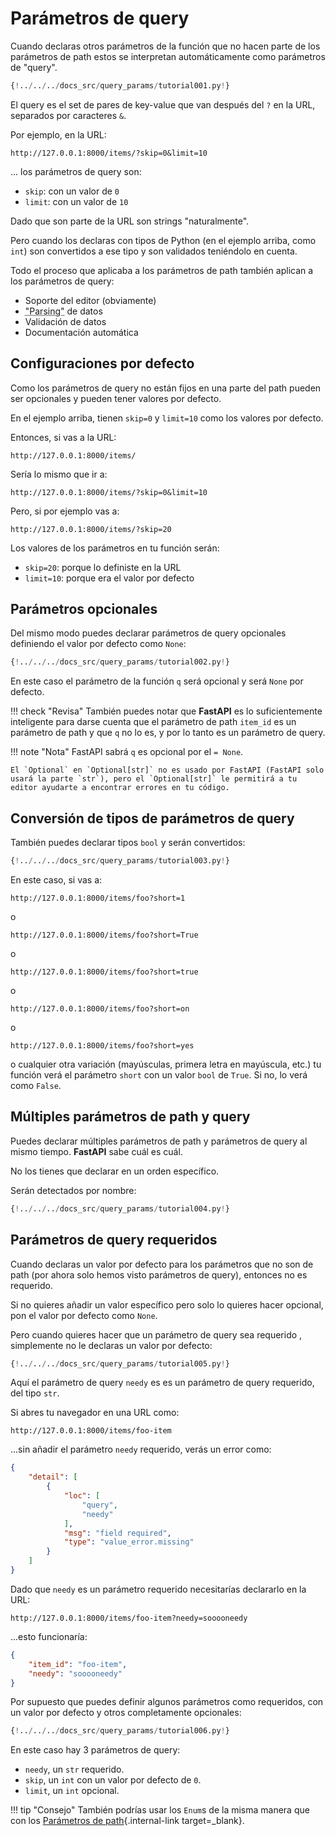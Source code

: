 # Parámetros de query

Cuando declaras otros parámetros de la función que no hacen parte de los parámetros de path estos se interpretan automáticamente como parámetros de "query".

```Python hl_lines="9"
{!../../../docs_src/query_params/tutorial001.py!}
```

El query es el set de pares de key-value que van después del `?` en la URL, separados por caracteres `&`.

Por ejemplo, en la URL:

```
http://127.0.0.1:8000/items/?skip=0&limit=10
```

... los parámetros de query son:

* `skip`: con un valor de `0`
* `limit`: con un valor de `10`

Dado que son parte de la URL son strings "naturalmente".

Pero cuando los declaras con tipos de Python (en el ejemplo arriba, como `int`) son convertidos a ese tipo y son validados teniéndolo en cuenta.

Todo el proceso que aplicaba a los parámetros de path también aplican a los parámetros de query:

* Soporte del editor (obviamente)
* <abbr title="convertir el string que viene de un HTTP request a datos de Python">"Parsing"</abbr> de datos
* Validación de datos
* Documentación automática

## Configuraciones por defecto

Como los parámetros de query no están fijos en una parte del path pueden ser opcionales y pueden tener valores por defecto.

En el ejemplo arriba, tienen `skip=0` y `limit=10` como los valores por defecto.

Entonces, si vas a la URL:

```
http://127.0.0.1:8000/items/
```

Sería lo mismo que ir a:

```
http://127.0.0.1:8000/items/?skip=0&limit=10
```

Pero, si por ejemplo vas a:

```
http://127.0.0.1:8000/items/?skip=20
```

Los valores de los parámetros en tu función serán:

* `skip=20`: porque lo definiste en la URL
* `limit=10`: porque era el valor por defecto

## Parámetros opcionales

Del mismo modo puedes declarar parámetros de query opcionales definiendo el valor por defecto como `None`:

```Python hl_lines="9"
{!../../../docs_src/query_params/tutorial002.py!}
```

En este caso el parámetro de la función `q` será opcional y será `None` por defecto.

!!! check "Revisa"
    También puedes notar que **FastAPI** es lo suficientemente inteligente para darse cuenta que el parámetro de path `item_id` es un parámetro de path y que `q` no lo es, y por lo tanto es un parámetro de query.

!!! note "Nota"
    FastAPI sabrá `q` es opcional por el `= None`.

    El `Optional` en `Optional[str]` no es usado por FastAPI (FastAPI solo usará la parte `str`), pero el `Optional[str]` le permitirá a tu editor ayudarte a encontrar errores en tu código.

## Conversión de tipos de parámetros de query

También puedes declarar tipos `bool` y serán convertidos:

```Python hl_lines="9"
{!../../../docs_src/query_params/tutorial003.py!}
```

En este caso, si vas a:

```
http://127.0.0.1:8000/items/foo?short=1
```

o

```
http://127.0.0.1:8000/items/foo?short=True
```

o

```
http://127.0.0.1:8000/items/foo?short=true
```

o

```
http://127.0.0.1:8000/items/foo?short=on
```

o

```
http://127.0.0.1:8000/items/foo?short=yes
```

o cualquier otra variación (mayúsculas, primera letra en mayúscula, etc.) tu función verá el parámetro `short` con un valor `bool` de `True`. Si no, lo verá como `False`.

## Múltiples parámetros de path y query

Puedes declarar múltiples parámetros de path y parámetros de query al mismo tiempo. **FastAPI** sabe cuál es cuál.

No los tienes que declarar en un orden específico.

Serán detectados por nombre:

```Python hl_lines="8  10"
{!../../../docs_src/query_params/tutorial004.py!}
```

## Parámetros de query requeridos

Cuando declaras un valor por defecto para los parámetros que no son de path (por ahora solo hemos visto parámetros de query), entonces no es requerido.

Si no quieres añadir un valor específico pero solo lo quieres hacer opcional, pon el valor por defecto como `None`.

Pero cuando quieres hacer que un parámetro de query sea requerido , simplemente no le declaras un valor por defecto:

```Python hl_lines="6-7"
{!../../../docs_src/query_params/tutorial005.py!}
```

Aquí el parámetro de query `needy` es es un parámetro de query requerido, del tipo `str`.

Si abres tu navegador en una URL como:

```
http://127.0.0.1:8000/items/foo-item
```

...sin añadir el parámetro `needy` requerido, verás un error como:

```JSON
{
    "detail": [
        {
            "loc": [
                "query",
                "needy"
            ],
            "msg": "field required",
            "type": "value_error.missing"
        }
    ]
}
```

Dado que `needy` es un parámetro requerido necesitarías declararlo en la URL:

```
http://127.0.0.1:8000/items/foo-item?needy=sooooneedy
```

...esto funcionaría:

```JSON
{
    "item_id": "foo-item",
    "needy": "sooooneedy"
}
```

Por supuesto que puedes definir algunos parámetros como requeridos, con un valor por defecto y otros completamente opcionales:

```Python hl_lines="10"
{!../../../docs_src/query_params/tutorial006.py!}
```

En este caso hay 3 parámetros de query:

* `needy`, un `str` requerido.
* `skip`, un `int` con un valor por defecto de `0`.
* `limit`, un `int` opcional.

!!! tip "Consejo"
    También podrías usar los `Enum`s de la misma manera que con los [Parámetros de path](path-params.md#predefined-values){.internal-link target=_blank}.
